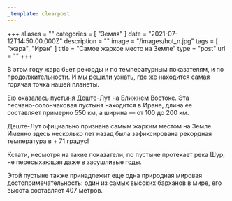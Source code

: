 ```yaml
---
_template: clearpost
---
```



+++
aliases = ""
categories = [ "Земля" ]
date = "2021-07-12T14:50:00.000Z"
description = ""
image = "/images/hot_n.jpg"
tags = [ "жара", "Иран" ]
title = "Самое жаркое место на Земле"
type = "post"
url = ""
+++


В этом году жара бьет рекорды и по температурным показателям, и по продолжительности. И мы решили узнать, где же находится самая горячая точка нашей планеты.  
  
Ею оказалась пустыня Деште-Лут на Ближнем Востоке. Эта   
песчано-солончаковая пустыня находится в Иране, длина ее составляет примерно 550 км, а ширина — от 100 до 200 км.  
  
Деште-Лут официально признана самым жарким местом на Земле. Именно здесь несколько лет назад была зафиксирована рекордная температура в + 71 градус!   
  
Кстати, несмотря на такие показатели, по пустыне протекает река Шур, не пересыхающая даже в засушливые годы.  
  
Этой пустыне также принадлежит еще одна природная мировая достопримечательность: один из самых высоких барханов в мире, его высота составляет 407 метров.

